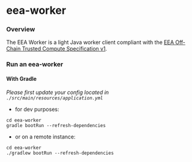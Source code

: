 # eea-worker

### Overview

The EEA Worker is a light Java worker client compliant with the
[EEA Off-Chain Trusted Compute Specification v1](https://entethalliance.org/wp-content/uploads/2019/05/EEA_Off_Chain_Trusted_Compute_Specification_V1_0.pdf).


### Run an eea-worker


#### With Gradle

*Please first update your config located in `./src/main/resources/application.yml`*

* for dev purposes:

```
cd eea-worker
gradle bootRun --refresh-dependencies
```
* or on a remote instance:
```
cd eea-worker
./gradlew bootRun --refresh-dependencies
```


